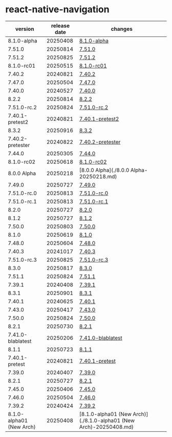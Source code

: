 # react-native-navigation	


|version|release date|changes|
|---|---|---|
|8.1.0-alpha|20250408|[8.1.0-alpha](./8.1.0-alpha-20250408.md)|
|7.51.0|20250814|[7.51.0](./7.51.0-20250814.md)|
|7.51.2|20250825|[7.51.2](./7.51.2-20250825.md)|
|8.1.0-rc01|20250515|[8.1.0-rc01](./8.1.0-rc01-20250515.md)|
|7.40.2|20240821|[7.40.2](./7.40.2-20240821.md)|
|7.47.0|20250504|[7.47.0](./7.47.0-20250504.md)|
|7.40.0|20240527|[7.40.0](./7.40.0-20240527.md)|
|8.2.2|20250814|[8.2.2](./8.2.2-20250814.md)|
|7.51.0-rc.2|20250824|[7.51.0-rc.2](./7.51.0-rc.2-20250824.md)|
|7.40.1-pretest2|20240821|[7.40.1-pretest2](./7.40.1-pretest2-20240821.md)|
|8.3.2|20250916|[8.3.2](./8.3.2-20250916.md)|
|7.40.2-pretester|20240822|[7.40.2-pretester](./7.40.2-pretester-20240822.md)|
|7.44.0|20250305|[7.44.0](./7.44.0-20250305.md)|
|8.1.0-rc02|20250618|[8.1.0-rc02](./8.1.0-rc02-20250618.md)|
|8.0.0 Alpha|20250218|[8.0.0 Alpha](./8.0.0 Alpha-20250218.md)|
|7.49.0|20250727|[7.49.0](./7.49.0-20250727.md)|
|7.51.0-rc.0|20250813|[7.51.0-rc.0](./7.51.0-rc.0-20250813.md)|
|7.51.0-rc.1|20250813|[7.51.0-rc.1](./7.51.0-rc.1-20250813.md)|
|8.2.0|20250727|[8.2.0](./8.2.0-20250727.md)|
|8.1.2|20250727|[8.1.2](./8.1.2-20250727.md)|
|7.50.0|20250803|[7.50.0](./7.50.0-20250803.md)|
|8.1.0|20250619|[8.1.0](./8.1.0-20250619.md)|
|7.48.0|20250604|[7.48.0](./7.48.0-20250604.md)|
|7.40.3|20241017|[7.40.3](./7.40.3-20241017.md)|
|7.51.0-rc.3|20250825|[7.51.0-rc.3](./7.51.0-rc.3-20250825.md)|
|8.3.0|20250817|[8.3.0](./8.3.0-20250817.md)|
|7.51.1|20250824|[7.51.1](./7.51.1-20250824.md)|
|7.39.1|20240408|[7.39.1](./7.39.1-20240408.md)|
|8.3.1|20250901|[8.3.1](./8.3.1-20250901.md)|
|7.40.1|20240625|[7.40.1](./7.40.1-20240625.md)|
|7.43.0|20250417|[7.43.0](./7.43.0-20250417.md)|
|7.50.0|20250824|[7.50.0](./7.50.0-20250824.md)|
|8.2.1|20250730|[8.2.1](./8.2.1-20250730.md)|
|7.41.0-blablatest|20250206|[7.41.0-blablatest](./7.41.0-blablatest-20250206.md)|
|8.1.1|20250723|[8.1.1](./8.1.1-20250723.md)|
|7.40.1-pretest|20240821|[7.40.1-pretest](./7.40.1-pretest-20240821.md)|
|7.39.0|20240407|[7.39.0](./7.39.0-20240407.md)|
|8.2.1|20250727|[8.2.1](./8.2.1-20250727.md)|
|7.45.0|20250406|[7.45.0](./7.45.0-20250406.md)|
|7.46.0|20250504|[7.46.0](./7.46.0-20250504.md)|
|7.39.2|20240424|[7.39.2](./7.39.2-20240424.md)|
|8.1.0-alpha01 (New Arch)|20250408|[8.1.0-alpha01 (New Arch)](./8.1.0-alpha01 (New Arch)-20250408.md)|
